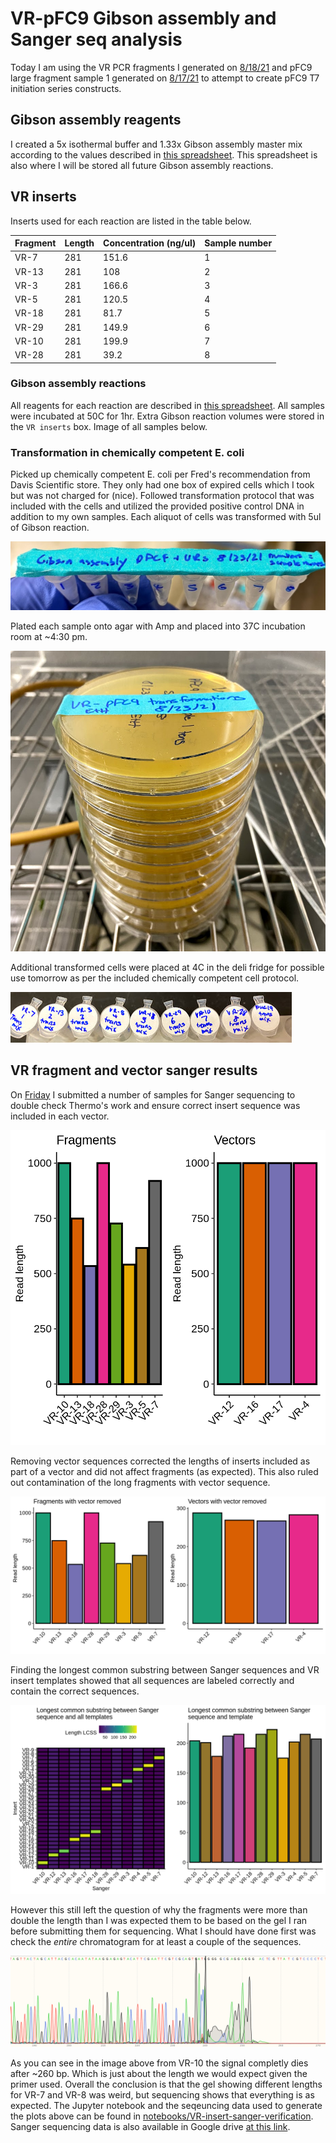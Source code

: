 # VR-pFC9 Gibson assembly and Sanger seq analysis

Today I am using the VR PCR fragments I generated on [8/18/21](13_8-18-21.md)
and pFC9 large fragment sample 1 generated on [8/17/21](12_8-17-21.md) to
attempt to create pFC9 T7 initiation series constructs. 

## Gibson assembly reagents

I created a 5x isothermal buffer and 1.33x Gibson assembly master mix according
to the values described in [this spreadsheet](https://docs.google.com/spreadsheets/d/1Dd30Xx1bssh19DX4bBkxRS1dTOeNpFEqQdiE2VyVzRM/edit#gid=0). This spreadsheet is also where I will be stored all future Gibson assembly reactions.

## VR inserts

Inserts used for each reaction are listed in the table below.

| Fragment | Length | Concentration (ng/ul) | Sample number |
| -------- | ------ | --------------------- | ------------- |
| VR-7     | 281    | 151.6                 | 1             |
| VR-13    | 281    | 108                   | 2             |
| VR-3     | 281    | 166.6                 | 3             |
| VR-5     | 281    | 120.5                 | 4             |
| VR-18    | 281    | 81.7                  | 5             |
| VR-29    | 281    | 149.9                 | 6             |
| VR-10    | 281    | 199.9                 | 7             |
| VR-28    | 281    | 39.2                  | 8             |

### Gibson assembly reactions

All reagents for each reaction are described in [this spreadsheet](https://docs.google.com/spreadsheets/d/1Dd30Xx1bssh19DX4bBkxRS1dTOeNpFEqQdiE2VyVzRM/edit?usp=sharing). All samples
were incubated at 50C for 1hr. Extra Gibson reaction volumes were stored in the `VR inserts` box. Image of
all samples below.

### Transformation in chemically competent E. coli

Picked up chemically competent E. coli per Fred's recommendation
from Davis Scientific store. They only had one box of expired cells which I took but was not charged for (nice). Followed
transformation protocol that was included with the cells and
utilized the provided positive control DNA in addition to my
own samples. Each aliquot of cells was transformed with 5ul
of Gibson reaction.

![](images/assorted/IMG_5350.jpg)


Plated each sample onto agar with Amp and placed into 37C incubation room
at ~4:30 pm. 

![](images/assorted/IMG_5353.jpg)

Additional transformed cells were placed at 4C in the deli fridge for possible
use tomorrow as per the included chemically competent cell protocol.

![](images/assorted/IMG_5352.jpg)

## VR fragment and vector sanger results

On [Friday](14_8-19-21.md) I submitted a number of samples for
Sanger sequencing to double check Thermo's work and ensure
correct insert sequence was included in each vector.

![](images/assorted/sanger-lengths-plot.png)

Removing vector sequences corrected the lengths of inserts included
as part of a vector and did not affect fragments (as expected). This also ruled out contamination of the long fragments with
vector sequence.

![](images/assorted/sanger-lengths-vector-removed.png)

Finding the longest common substring between Sanger sequences
and VR insert templates showed that all sequences are labeled
correctly and contain the correct sequences.

![](images/assorted/longest-common-substring-sanger.png)

However this still left the question of why the fragments were
more than double the length than I was expected them to be
based on the gel I ran before submitting them for sequencing. What I should have done first was check the *entire* chromatogram
for at least a couple of the sequences. 

![](images/assorted/chrom.png)

As you can see in the image above from VR-10 the signal completly
dies after ~260 bp. Which is just about the length we would expect
given the primer used. Overall the conclusion is that the gel
showing different lengths for VR-7 and VR-8 was weird, but
sequencing shows that everything is as expected. The Jupyter notebook and the seqeuncing data used to generate
the plots above can be found in [notebooks/VR-insert-sanger-verification](notebooks/VR-insert-sanger-verification). Sanger sequencing data is also
available in Google drive [at this link](https://drive.google.com/drive/folders/1sXHip_hLYnTobbQfeBk8iPmMeJJSOiw_?usp=sharing).




